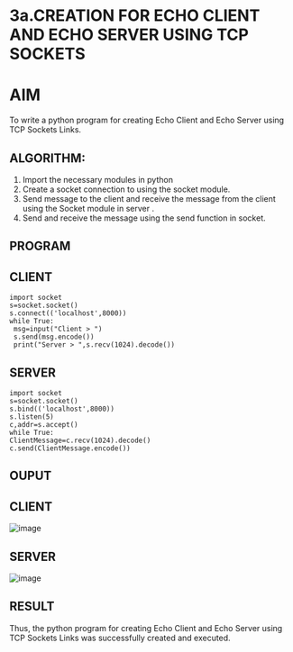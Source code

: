 # 3a.CREATION FOR ECHO CLIENT AND ECHO SERVER USING TCP SOCKETS
# AIM
To write a python program for creating Echo Client and Echo Server using TCP
Sockets Links.
## ALGORITHM:
1. Import the necessary modules in python
2. Create a socket connection to using the socket module.
3. Send message to the client and receive the message from the client using the Socket module in
 server .
4. Send and receive the message using the send function in socket.
## PROGRAM
## CLIENT
```
import socket
s=socket.socket()
s.connect(('localhost',8000))
while True:
 msg=input("Client > ")
 s.send(msg.encode())
 print("Server > ",s.recv(1024).decode())
```
## SERVER
```
import socket
s=socket.socket()
s.bind(('localhost',8000))
s.listen(5)
c,addr=s.accept()
while True:
ClientMessage=c.recv(1024).decode()
c.send(ClientMessage.encode())
```
## OUPUT
## CLIENT
![image](https://github.com/KALIKIRIVAISHNAVI/3a.Sockets_Creation_for_Echo_Client_and_Echo_Server/assets/152273289/46894504-ae51-4e15-9e62-0081395b0750)

## SERVER
![image](https://github.com/KALIKIRIVAISHNAVI/3a.Sockets_Creation_for_Echo_Client_and_Echo_Server/assets/152273289/73ea9030-863a-4ca4-9cf4-f0d282500987)


## RESULT
Thus, the python program for creating Echo Client and Echo Server using TCP Sockets Links 
was successfully created and executed.
